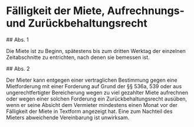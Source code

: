 # Fälligkeit der Miete, Aufrechnungs- und Zurückbehaltungsrecht



\#\# Abs. 1

 Die Miete ist zu Beginn, spätestens bis zum dritten Werktag der einzelnen Zeitabschnitte zu entrichten, nach denen sie bemessen ist.

\#\# Abs. 2

 Der Mieter kann entgegen einer vertraglichen Bestimmung gegen eine Mietforderung mit einer Forderung auf Grund der §§ 536a, 539 oder aus ungerechtfertigter Bereicherung wegen zu viel gezahlter Miete aufrechnen oder wegen einer solchen Forderung ein Zurückbehaltungsrecht ausüben, wenn er seine Absicht dem Vermieter mindestens einen Monat vor der Fälligkeit der Miete in Textform angezeigt hat. Eine zum Nachteil des Mieters abweichende Vereinbarung ist unwirksam. 

